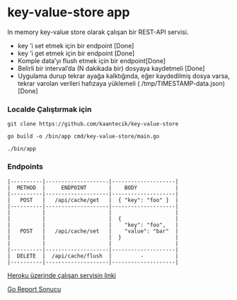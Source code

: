 # key-value-store app

In memory key-value store olarak çalışan bir REST-API servisi.

- key ’i set etmek için bir endpoint  [Done]
- key ’i get etmek için bir endpoint [Done]
- Komple data’yı flush etmek için bir endpoint[Done]
- Belirli bir interval’da (N dakikada bir) dosyaya
  kaydetmeli [Done]
- Uygulama durup tekrar ayağa kalktığında, eğer
  kaydedilmiş dosya varsa, tekrar varolan verileri
  hafızaya yüklemeli ( /tmp/TIMESTAMP-data.json) [Done]

### Localde Çalıştırmak için

`git clone https://github.com/kaantecik/key-value-store`

`go build -o /bin/app cmd/key-value-store/main.go`

`./bin/app`

### Endpoints

```
|----------|--------------------|--------------------| 
|  METHOD  |     ENDPOINT       |    BODY            |
|----------|--------------------|--------------------|
|   POST   |   /api/cache/get   |  { "key": "foo" }  |
|----------|--------------------|--------------------|  
|          |                    |                    |
|          |                    |  {                 |
|          |                    |    "key": "foo",   |
|   POST   |   /api/cache/set   |    "value": "bar"  |
|          |                    |  }                 |
|          |                    |                    |
|----------|--------------------|--------------------|
|  DELETE  |  /api/cache/flush  |         -          |
|----------|--------------------|--------------------|         
```

[Heroku üzerinde çalışan servisin linki](https://limitless-bayou-61923.herokuapp.com/)

[Go Report Sonucu](https://goreportcard.com/report/github.com/kaantecik/key-value-store)
